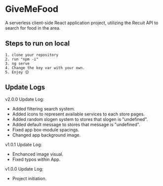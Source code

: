 # GiveMeFood

A serverless client-side React application project, utilizing the Recuit API to search for food in the area.

## Steps to run on local

    1. clone your repository
    2. run "npm -i"
    3. ng serve
    4. Change the key var with your own.
    5. Enjoy 😌

## Update Logs

v2.0.0 Update Log:

- Added filtering search system.
- Added icons to represent available services to each store pages.
- Added random slogen system to stores that slogen is "undefined".
- Added default message to stores that message is "undefined".
- Fixed app box-module spacings.
- Changed app background image.

v1.0.1 Update Log:

- Enchanced image visual.
- Fixed typos within App.

v1.0.0 Update Log:

- Project initiation.
